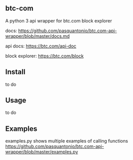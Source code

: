 ## btc-com
A python 3 api wrapper for btc.com block explorer

docs: https://github.com/pasquantonio/btc.com-api-wrapper/blob/master/docs.md

api docs: https://btc.com/api-doc

block explorer: https://btc.com/block

## Install

to do

## Usage

to do

## Examples
examples.py shows multiple examples of calling functions
https://github.com/pasquantonio/btc.com-api-wrapper/blob/master/examples.py
